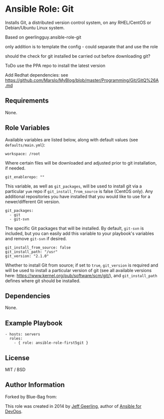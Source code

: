 # Ansible Role: Git


Installs Git, a distributed version control system, on any RHEL/CentOS or Debian/Ubuntu Linux system.

Based on geerlingguy.ansible-role-git

only addition is to template the config - could separate that and use the role

should the check for git installed be carried out before downloading git?

ToDo use the PPA repo to install the latest version

Add Redhat dependencies:
see https://github.com/Marslo/MyBlog/blob/master/Programming/Git/GitQ%26A.md

## Requirements

None.

## Role Variables

Available variables are listed below, along with default values (see `defaults/main.yml`):

    workspace: /root

Where certain files will be downloaded and adjusted prior to git installation, if needed.

    git_enablerepo: ""

This variable, as well as `git_packages`, will be used to install git via a particular `yum` repo if `git_install_from_source` is false (CentOS only). Any additional repositories you have installed that you would like to use for a newer/different Git version.

    git_packages:
      - git
      - git-svn

The specific Git packages that will be installed. By default, `git-svn` is included, but you can easily add this variable to your playbook's variables and remove `git-svn` if desired.

    git_install_from_source: false
    git_install_path: "/usr"
    git_version: "2.1.0"

Whether to install Git from source; if set to `true`, `git_version` is required and will be used to install a particular version of git (see all available versions here: https://www.kernel.org/pub/software/scm/git/), and `git_install_path` defines where git should be installed.

## Dependencies

None.

## Example Playbook

    - hosts: servers
      roles:
        - { role: ansible-role-first5git }

## License

MIT / BSD

## Author Information
Forked by Blue-Bag from:

This role was created in 2014 by [Jeff Geerling](http://jeffgeerling.com/), author of [Ansible for DevOps](http://ansiblefordevops.com/).
